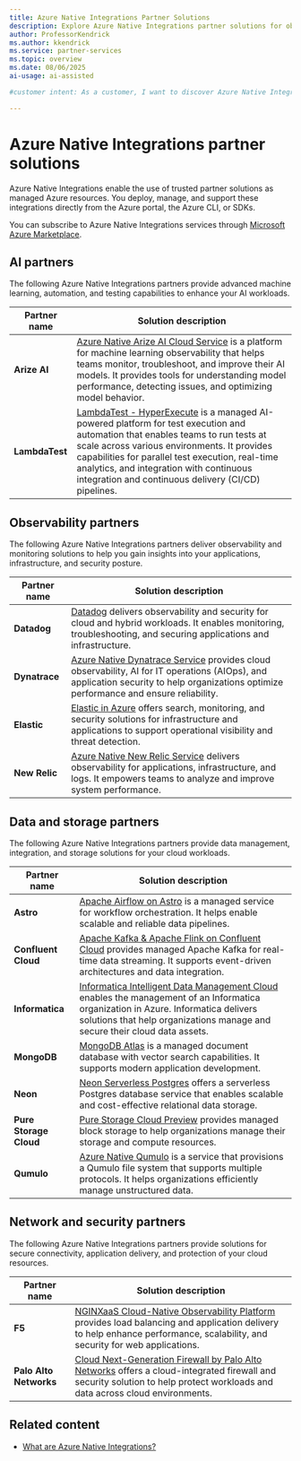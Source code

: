 ```yaml
---
title: Azure Native Integrations Partner Solutions
description: Explore Azure Native Integrations partner solutions for observability, data, networking, and storage.
author: ProfessorKendrick
ms.author: kkendrick
ms.service: partner-services
ms.topic: overview
ms.date: 08/06/2025
ai-usage: ai-assisted

#customer intent: As a customer, I want to discover Azure Native Integrations partner solutions so that I can extend Azure capabilities with trusted partner services.

---
```


# Azure Native Integrations partner solutions

Azure Native Integrations enable the use of trusted partner solutions as managed Azure resources. You deploy, manage, and support these integrations directly from the Azure portal, the Azure CLI, or SDKs.

You can subscribe to Azure Native Integrations services through [Microsoft Azure Marketplace](https://azuremarketplace.microsoft.com/).

## AI partners

The following Azure Native Integrations partners provide advanced machine learning, automation, and testing capabilities to enhance your AI workloads.

| Partner name                  | Solution description |
|-------------------------------|-------------|
| **Arize AI**                  | [Azure Native Arize AI Cloud Service](arize-ai/overview.md) is a platform for machine learning observability that helps teams monitor, troubleshoot, and improve their AI models. It provides tools for understanding model performance, detecting issues, and optimizing model behavior. |
| **LambdaTest** | [LambdaTest - HyperExecute](lambda-test/overview.md) is a managed AI-powered platform for test execution and automation that enables teams to run tests at scale across various environments. It provides capabilities for parallel test execution, real-time analytics, and integration with continuous integration and continuous delivery (CI/CD) pipelines. |

## Observability partners

The following Azure Native Integrations partners deliver observability and monitoring solutions to help you gain insights into your applications, infrastructure, and security posture.

| Partner name   | Solution description |
|----------------|-------------|
| **Datadog**    | [Datadog](datadog/overview.md) delivers observability and security for cloud and hybrid workloads. It enables monitoring, troubleshooting, and securing applications and infrastructure. |
| **Dynatrace**  | [Azure Native Dynatrace Service](dynatrace/overview.md) provides cloud observability, AI for IT operations (AIOps), and application security to help organizations optimize performance and ensure reliability. |
| **Elastic**    | [Elastic in Azure](elastic/overview.md) offers search, monitoring, and security solutions for infrastructure and applications to support operational visibility and threat detection. |
| **New Relic**  | [Azure Native New Relic Service](new-relic/overview.md) delivers observability for applications, infrastructure, and logs. It empowers teams to analyze and improve system performance. |

## Data and storage partners

The following Azure Native Integrations partners provide data management, integration, and storage solutions for your cloud workloads.

| Partner name                  | Solution description |
|-------------------------------|-------------|
| **Astro**                     | [Apache Airflow on Astro](astronomer/overview.md) is a managed service for workflow orchestration. It helps enable scalable and reliable data pipelines. |
| **Confluent Cloud**                 | [Apache Kafka & Apache Flink on Confluent Cloud](apache-kafka-confluent-cloud/overview.md) provides managed Apache Kafka for real-time data streaming. It supports event-driven architectures and data integration. |
| **Informatica**               | [Informatica Intelligent Data Management Cloud](informatica/overview.md) enables the management of an Informatica organization in Azure. Informatica delivers solutions that help organizations manage and secure their cloud data assets. |
| **MongoDB**    | [MongoDB Atlas](mongo-db/overview.md) is a managed document database with vector search capabilities. It supports modern application development. |
| **Neon**  | [Neon Serverless Postgres](neon/overview.md) offers a serverless Postgres database service that enables scalable and cost-effective relational data storage. |
| **Pure Storage Cloud** | [Pure Storage Cloud Preview](pure-storage/overview.md) provides managed block storage to help organizations manage their storage and compute resources. |
| **Qumulo**                    | [Azure Native Qumulo](qumulo/overview.md) is a service that provisions a Qumulo file system that supports multiple protocols. It helps organizations efficiently manage unstructured data. |

## Network and security partners

The following Azure Native Integrations partners provide solutions for secure connectivity, application delivery, and protection of your cloud resources.

| Partner name         | Solution description |
|----------------------|-------------|
| **F5**            | [NGINXaaS Cloud-Native Observability Platform](nginx/overview.md) provides load balancing and application delivery to help enhance performance, scalability, and security for web applications. |
| **Palo Alto Networks** | [Cloud Next-Generation Firewall by Palo Alto Networks](palo-alto/overview.md) offers a cloud-integrated firewall and security solution to help protect workloads and data across cloud environments. |

## Related content

- [What are Azure Native Integrations?](overview.md)
